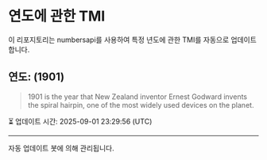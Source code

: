 
# 연도에 관한 TMI

이 리포지토리는 numbersapi를 사용하여 특정 년도에 관한 TMI를 자동으로 업데이트합니다.

## 연도: (1901)
> 1901 is the year that New Zealand inventor Ernest Godward invents the spiral hairpin, one of the most widely used devices on the planet.

⏳ 업데이트 시간: 2025-09-01 23:29:56 (UTC)

---
자동 업데이트 봇에 의해 관리됩니다.
